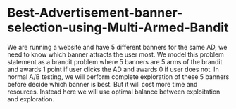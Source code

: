 # Best-Advertisement-banner-selection-using-Multi-Armed-Bandit

We are running a website and have 5 different banners for the same AD, we need to know which banner attracts the user most.
We model this problem statement as a brandit problem where 5 banners are 5 arms of the brandit and awards 1 point if user clicks the AD and awards 0 if user does not.
In normal A/B testing, we will perform complete exploration of these 5 banners before decide which banner is best. But it will cost more time and resources. Instead here we will use optimal balance between exploitation and exploration.

